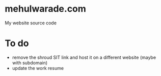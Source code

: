 # mehulwarade.com

My website source code

# To do

- remove the shroud SIT link and host it on a different website (maybe with subdomain)
- update the work resume
